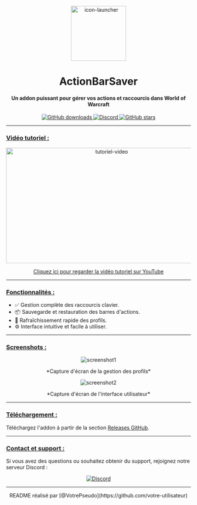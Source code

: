 <p align="center">
  <img src="https://dev.designer-kanis.com/image/abs3.webp" alt="icon-launcher" width="150">
</p>

<h1 align="center">ActionBarSaver</h1>

#### <p align="center">Un addon puissant pour gérer vos actions et raccourcis dans World of Warcraft</p>

<p align="center">
    <a href="https://github.com/koops61/ActionBarSaver/releases">
        <img src="https://img.shields.io/github/downloads/koops61/ActionBarSaver/total?style=for-the-badge" alt="GitHub downloads">
    </a>
    <a href="https://discord.gg/T7hXn7vf">
        <img src="https://img.shields.io/discord/123456789012345678?style=for-the-badge" alt="Discord">
    </a>
    <a href="https://github.com/koops61/ActionBarSaver/">
        <img src="https://img.shields.io/github/stars/koops61/ActionBarSaver?style=for-the-badge" alt="GitHub stars">
    </a>
</p>

---

### **<ins>Vidéo tutoriel :</ins>**

<p align="center">
    <a href="https://www.youtube.com/watch?v=K2T6kDj1OKs" target="_blank">
        <img src="https://img.youtube.com/vi/K2T6kDj1OKs/0.jpg" alt="tutoriel-video" width="560" height="315">
    </a>
</p>

<p align="center">
    <a href="https://www.youtube.com/watch?v=K2T6kDj1OKs" target="_blank">Cliquez ici pour regarder la vidéo tutoriel sur YouTube</a>
</p>

---

### **<ins>Fonctionnalités :</ins>**

- ✅ Gestion complète des raccourcis clavier.
- 📦 Sauvegarde et restauration des barres d'actions.
- 🔄 Rafraîchissement rapide des profils.
- ⚙️ Interface intuitive et facile à utiliser.

---

### **<ins>Screenshots :</ins>**

<p align="center"><img src="https://dev.designer-kanis.com/image/UI-profils.png" alt="screenshot1"></p>
<p align="center">*Capture d'écran de la gestion des profils*</p>

<p align="center"><img src="https://dev.designer-kanis.com/image/UI.png" alt="screenshot2"></p>
<p align="center">*Capture d'écran de l'interface utilisateur*</p>

---

### **<ins>Téléchargement :</ins>**

Téléchargez l'addon à partir de la section [Releases GitHub](https://github.com/votre-utilisateur/votre-projet/releases).

---

### **<ins>Contact et support :</ins>**

Si vous avez des questions ou souhaitez obtenir du support, rejoignez notre serveur Discord :

<p align="center">
    <a href="https://discord.gg/votre-serveur">
        <img src="https://discordapp.com/api/guilds/123456789012345678/embed.png?style=banner2" alt="Discord">
    </a>
</p>

---

<p align="center">README réalisé par [@VotrePseudo](https://github.com/votre-utilisateur)</p>
